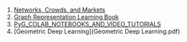 1. [Networks, Crowds, and Markets](https://github.com/ikonushok/Investigating_graphnn/blob/main/Books/Networks_Crowds_and_Markets.md)
2. [Graph Representation Learning Book](https://github.com/ikonushok/Investigating_graphnn/blob/main/Books/Graph_Representation_Learning_Book.md)
3. [PyG_COLAB_NOTEBOOKS_AND_VIDEO_TUTORIALS](https://github.com/ikonushok/Investigating_graphnn/tree/main/Books/PyG_COLAB_NOTEBOOKS_AND_VIDEO_TUTORIALS)
4. [Geometric Deep Learning](Geometric Deep Learning.pdf)